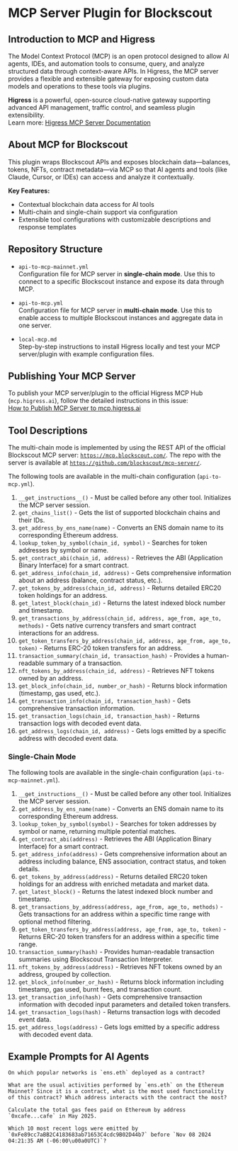 # MCP Server Plugin for Blockscout

## Introduction to MCP and Higress

The Model Context Protocol (MCP) is an open protocol designed to allow AI agents, IDEs, and automation tools to consume, query, and analyze structured data through context-aware APIs. In Higress, the MCP server provides a flexible and extensible gateway for exposing custom data models and operations to these tools via plugins.

**Higress** is a powerful, open-source cloud-native gateway supporting advanced API management, traffic control, and seamless plugin extensibility.  
Learn more: [Higress MCP Server Documentation](https://higress.cn/en/ai/mcp-server/)

## About MCP for Blockscout

This plugin wraps Blockscout APIs and exposes blockchain data—balances, tokens, NFTs, contract metadata—via MCP so that AI agents and tools (like Claude, Cursor, or IDEs) can access and analyze it contextually.

**Key Features:**

- Contextual blockchain data access for AI tools
- Multi-chain and single-chain support via configuration
- Extensible tool configurations with customizable descriptions and response templates

## Repository Structure

- `api-to-mcp-mainnet.yml`  
  Configuration file for MCP server in **single-chain mode**. Use this to connect to a specific Blockscout instance and expose its data through MCP.

- `api-to-mcp.yml`  
  Configuration file for MCP server in **multi-chain mode**. Use this to enable access to multiple Blockscout instances and aggregate data in one server.

- `local-mcp.md`  
  Step-by-step instructions to install Higress locally and test your MCP server/plugin with example configuration files.

## Publishing Your MCP Server

To publish your MCP server/plugin to the official Higress MCP Hub (`mcp.higress.ai`), follow the detailed instructions in this issue:  
[How to Publish MCP Server to mcp.higress.ai](https://github.com/alibaba/higress/issues/2113)

## Tool Descriptions

The multi-chain mode is implemented by using the REST API of the official Blockscout MCP server: [`https://mcp.blockscout.com/`](https://mcp.blockscout.com/). The repo with the server is available at [`https://github.com/blockscout/mcp-server/`](https://github.com/blockscout/mcp-server/).

The following tools are available in the multi-chain configuration (`api-to-mcp.yml`).

1. `__get_instructions__()` - Must be called before any other tool. Initializes the MCP server session.
2. `get_chains_list()` - Gets the list of supported blockchain chains and their IDs.
3. `get_address_by_ens_name(name)` - Converts an ENS domain name to its corresponding Ethereum address.
4. `lookup_token_by_symbol(chain_id, symbol)` - Searches for token addresses by symbol or name.
5. `get_contract_abi(chain_id, address)` - Retrieves the ABI (Application Binary Interface) for a smart contract.
6. `get_address_info(chain_id, address)` - Gets comprehensive information about an address (balance, contract status, etc.).
7. `get_tokens_by_address(chain_id, address)` - Returns detailed ERC20 token holdings for an address.
8. `get_latest_block(chain_id)` - Returns the latest indexed block number and timestamp.
9. `get_transactions_by_address(chain_id, address, age_from, age_to, methods)` - Gets native currency transfers and smart contract interactions for an address.
10. `get_token_transfers_by_address(chain_id, address, age_from, age_to, token)` - Returns ERC-20 token transfers for an address.
11. `transaction_summary(chain_id, transaction_hash)` - Provides a human-readable summary of a transaction.
12. `nft_tokens_by_address(chain_id, address)` - Retrieves NFT tokens owned by an address.
13. `get_block_info(chain_id, number_or_hash)` - Returns block information (timestamp, gas used, etc.).
14. `get_transaction_info(chain_id, transaction_hash)` - Gets comprehensive transaction information.
15. `get_transaction_logs(chain_id, transaction_hash)` - Returns transaction logs with decoded event data.
16. `get_address_logs(chain_id, address)` - Gets logs emitted by a specific address with decoded event data.

### Single-Chain Mode

The following tools are available in the single-chain configuration (`api-to-mcp-mainnet.yml`).

1. `__get_instructions__()` - Must be called before any other tool. Initializes the MCP server session.
2. `get_address_by_ens_name(name)` - Converts an ENS domain name to its corresponding Ethereum address.
3. `lookup_token_by_symbol(symbol)` - Searches for token addresses by symbol or name, returning multiple potential matches.
4. `get_contract_abi(address)` - Retrieves the ABI (Application Binary Interface) for a smart contract.
5. `get_address_info(address)` - Gets comprehensive information about an address including balance, ENS association, contract status, and token details.
6. `get_tokens_by_address(address)` - Returns detailed ERC20 token holdings for an address with enriched metadata and market data.
7. `get_latest_block()` - Returns the latest indexed block number and timestamp.
8. `get_transactions_by_address(address, age_from, age_to, methods)` - Gets transactions for an address within a specific time range with optional method filtering.
9. `get_token_transfers_by_address(address, age_from, age_to, token)` - Returns ERC-20 token transfers for an address within a specific time range.
10. `transaction_summary(hash)` - Provides human-readable transaction summaries using Blockscout Transaction Interpreter.
11. `nft_tokens_by_address(address)` - Retrieves NFT tokens owned by an address, grouped by collection.
12. `get_block_info(number_or_hash)` - Returns block information including timestamp, gas used, burnt fees, and transaction count.
13. `get_transaction_info(hash)` - Gets comprehensive transaction information with decoded input parameters and detailed token transfers.
14. `get_transaction_logs(hash)` - Returns transaction logs with decoded event data.
15. `get_address_logs(address)` - Gets logs emitted by a specific address with decoded event data.

## Example Prompts for AI Agents

```plaintext
On which popular networks is `ens.eth` deployed as a contract?
```

```plaintext
What are the usual activities performed by `ens.eth` on the Ethereum Mainnet? Since it is a contract, what is the most used functionality of this contract? Which address interacts with the contract the most?
```

```plaintext
Calculate the total gas fees paid on Ethereum by address `0xcafe...cafe` in May 2025.
```

```plaintext
Which 10 most recent logs were emitted by `0xFe89cc7aBB2C4183683ab71653C4cdc9B02D44b7` before `Nov 08 2024 04:21:35 AM (-06:00\u00a0UTC)`?
```

